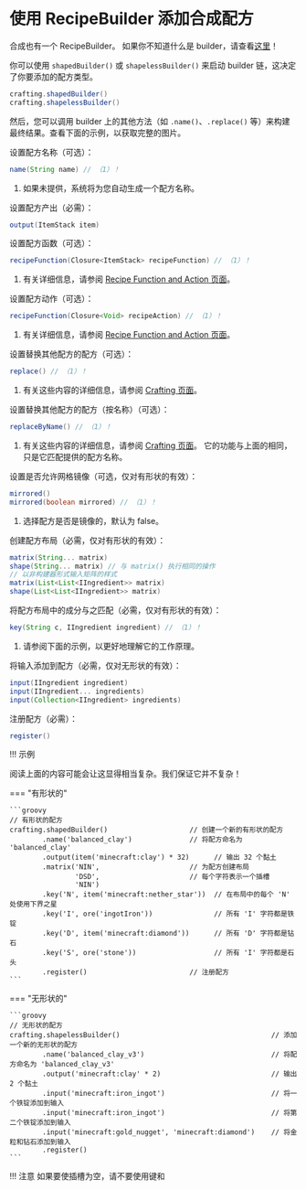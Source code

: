 # 使用 RecipeBuilder 添加合成配方

合成也有一个 RecipeBuilder。
如果你不知道什么是 builder，请查看[这里](https://groovyscript-docs.readthedocs.io/en/latest/groovy/builder/)！

你可以使用 `shapedBuilder()` 或 `shapelessBuilder()` 来启动 builder 链，这决定了你要添加的配方类型。

```groovy
crafting.shapedBuilder()
crafting.shapelessBuilder()
```

然后，您可以调用 builder 上的其他方法（如 `.name()`、`.replace()` 等）来构建最终结果。查看下面的示例，以获取完整的图片。

设置配方名称（可选）：

```groovy
name(String name) // （1）！
```

1. 如果未提供，系统将为您自动生成一个配方名称。

设置配方产出（必需）：

```groovy
output(ItemStack item)
```

设置配方函数（可选）：

```groovy
recipeFunction(Closure<ItemStack> recipeFunction) // （1）！
```

1. 有关详细信息，请参阅 [Recipe Function and Action 页面](./crafting.md)。

设置配方动作（可选）：

```groovy
recipeFunction(Closure<Void> recipeAction) // （1）！
```

1. 有关详细信息，请参阅 [Recipe Function and Action 页面](TODO)。

设置替换其他配方的配方（可选）：

```groovy
replace() // （1）！
```

1. 有关这些内容的详细信息，请参阅 [Crafting 页面](https://groovyscript-docs.readthedocs.io/en/latest/groovyscript/minecraft/crafting/)。

设置替换其他配方的配方（按名称）（可选）：

```groovy
replaceByName() // （1）！
```

1. 有关这些内容的详细信息，请参阅 [Crafting 页面](https://groovyscript-docs.readthedocs.io/en/latest/groovyscript/minecraft/crafting/)。
它的功能与上面的相同，只是它匹配提供的配方名称。

设置是否允许网格镜像（可选，仅对有形状的有效）：

```groovy
mirrored()
mirrored(boolean mirrored) // （1）！
```

1. 选择配方是否是镜像的，默认为 false。

创建配方布局（必需，仅对有形状的有效）：

```groovy
matrix(String... matrix)
shape(String... matrix) // 与 matrix() 执行相同的操作
// 以非构建器形式输入矩阵的样式
matrix(List<List<IIngredient>> matrix)
shape(List<List<IIngredient>> matrix)
```

将配方布局中的成分与之匹配（必需，仅对有形状的有效）：

```groovy
key(String c, IIngredient ingredient) // （1）！
```

1. 请参阅下面的示例，以更好地理解它的工作原理。

将输入添加到配方（必需，仅对无形状的有效）：

```groovy
input(IIngredient ingredient)
input(IIngredient... ingredients)
input(Collection<IIngredient> ingredients)
```

注册配方（必需）：

```groovy
register()
```

!!! 示例

阅读上面的内容可能会让这显得相当复杂。我们保证它并不复杂！

=== "有形状的"

    ```groovy
    // 有形状的配方
    crafting.shapedBuilder()                    // 创建一个新的有形状的配方
            .name('balanced_clay')              // 将配方命名为 'balanced_clay'
            .output(item('minecraft:clay') * 32)      // 输出 32 个黏土
            .matrix('NIN',                      // 为配方创建布局
                    'DSD',                      // 每个字符表示一个插槽
                    'NIN')
            .key('N', item('minecraft:nether_star'))  // 在布局中的每个 'N' 处使用下界之星
            .key('I', ore('ingotIron'))               // 所有 'I' 字符都是铁锭
            .key('D', item('minecraft:diamond'))      // 所有 'D' 字符都是钻石
            .key('S', ore('stone'))                   // 所有 'I' 字符都是石头
            .register()                         // 注册配方
    ```

=== "无形状的"

    ```groovy
    // 无形状的配方
    crafting.shapelessBuilder()                                     // 添加一个新的无形状的配方
            .name('balanced_clay_v3')                               // 将配方命名为 'balanced_clay_v3'
            .output('minecraft:clay' * 2)                           // 输出 2 个黏土
            .input('minecraft:iron_ingot')                          // 将一个铁锭添加到输入
            .input('minecraft:iron_ingot')                          // 将第二个铁锭添加到输入
            .input('minecraft:gold_nugget', 'minecraft:diamond')    // 将金粒和钻石添加到输入
            .register()
    ```

!!! 注意
    如果要使插槽为空，请不要使用键和